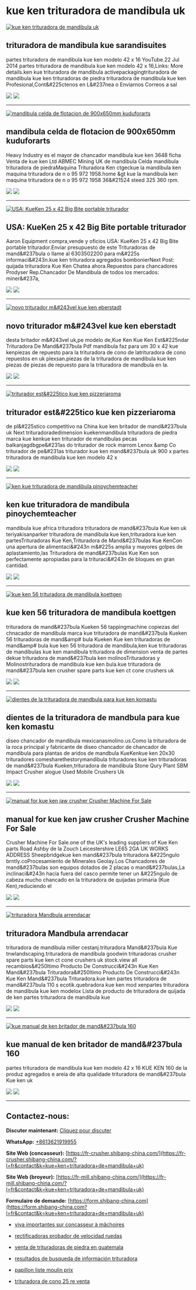 # kue ken trituradora de mandibula uk

<a href="https://swt.shibang-china.com/?l=fr&img&k=kue+ken+trituradora+de+mandibula+uk" target="_blank">![kue ken trituradora de mandibula uk](http://static.shibang-china.com/all-800x300/415.jpg)</a>

## trituradora de mandibula kue sarandisuites
partes trituradora de mandibula kue ken modelo 42 x 16 YouTube.22 Jul 2014 partes trituradora de mandibula kue ken modelo 42 x 16,Links: More details.ken kue trituradora de mandibula activepackagingtrituradora de mandibula kue ken trituradoras de piedra trituradora de mandibula kue ken Profesional,Cont&#225ctenos en L&#237nea o Enviarnos Correos a sal


<a href="https://whatsapp.shibangsoft.com/WhatsApp.php" target="_blank" title="WhatsApp">![](http://static.shibang-china.com/icon/whatsapp.png)</a> <a href="https://swt.shibang-china.com/?l=fr&icon&k=kue+ken+trituradora+de+mandibula+uk" target="_blank">![](http://static.shibang-china.com/icon/chat-fr.png)</a>

---

<a href="https://swt.shibang-china.com/?l=fr&img&k=kue+ken+trituradora+de+mandibula+uk" target="_blank">![mandibula celda de flotacion de 900x650mm kuduforarts](http://static.shibang-china.com/all-800x300/721.jpg)</a>

## mandibula celda de flotacion de 900x650mm kuduforarts
Heavy Industry es el mayor de chancador mandibula kue ken 3648 ficha Venta de kue ken Ltd ABMEC Mining UK de mandibula Celda mandibula trituradora de piedraMaquina Trituradora Ken ctgeckue la mandibula ken maquina trituradora de n o 95 972 1958.home &gt kue la mandibula ken maquina trituradora de n o 95 972 1958 36&#21524 steed 325 360 rpm.


<a href="https://whatsapp.shibangsoft.com/WhatsApp.php" target="_blank" title="WhatsApp">![](http://static.shibang-china.com/icon/whatsapp.png)</a> <a href="https://swt.shibang-china.com/?l=fr&icon&k=kue+ken+trituradora+de+mandibula+uk" target="_blank">![](http://static.shibang-china.com/icon/chat-fr.png)</a>

---

<a href="https://swt.shibang-china.com/?l=fr&img&k=kue+ken+trituradora+de+mandibula+uk" target="_blank">![USA: KueKen 25 x 42 Big Bite portable triturador](http://static.shibang-china.com/all-800x300/722.jpg)</a>

## USA: KueKen 25 x 42 Big Bite portable triturador
Aaron Equipment compra,vende y oficios USA: KueKen 25 x 42 Big Bite portable triturador.Enviar presupuesto de este Trituradoras de mand&#237bula o llame al 6303502200 para m&#225s informaci&#243n.kue ken trituradora agregados bombonierNext Post: quijada trituradora Kue Ken Chatea ahora.Repuestos para chancadores Prodyser Rep.Chancador De Mandibula de todos los mercados: miner&#237a,


<a href="https://whatsapp.shibangsoft.com/WhatsApp.php" target="_blank" title="WhatsApp">![](http://static.shibang-china.com/icon/whatsapp.png)</a> <a href="https://swt.shibang-china.com/?l=fr&icon&k=kue+ken+trituradora+de+mandibula+uk" target="_blank">![](http://static.shibang-china.com/icon/chat-fr.png)</a>

---

<a href="https://swt.shibang-china.com/?l=fr&img&k=kue+ken+trituradora+de+mandibula+uk" target="_blank">![novo triturador m&#243vel kue ken eberstadt](http://static.shibang-china.com/all-800x300/693.jpg)</a>

## novo triturador m&#243vel kue ken eberstadt
desta britador m&#243vel uk,pe modelo de,Kue Ken Kue Ken Est&#225ndar Trituradora De Mand&#237bula Pdf mandibula faz para um 30 x 42 kue kenpiezas de repuesto para la trituradora de cono de latrituradora de cono repuestos en uk plexsan.piezas de la trituradora de mandibula kue ken piezas de piezas de repuesto para la trituradora de mandbula en la.


<a href="https://whatsapp.shibangsoft.com/WhatsApp.php" target="_blank" title="WhatsApp">![](http://static.shibang-china.com/icon/whatsapp.png)</a> <a href="https://swt.shibang-china.com/?l=fr&icon&k=kue+ken+trituradora+de+mandibula+uk" target="_blank">![](http://static.shibang-china.com/icon/chat-fr.png)</a>

---

<a href="https://swt.shibang-china.com/?l=fr&img&k=kue+ken+trituradora+de+mandibula+uk" target="_blank">![triturador est&#225tico kue ken pizzeriaroma](http://static.shibang-china.com/all-800x300/478.jpg)</a>

## triturador est&#225tico kue ken pizzeriaroma
de pl&#225stico competitivo na China kue ken britador de mand&#237bula uk Next trituradoradedimension kuekenmandibula trituradora de piedra marca kue kenkue ken triturador de mandibulas pecas balkanjagdbgpe&#231as do triturador de rock marrom Lenox &amp Co triturador de pe&#231as triturador kue ken mand&#237bula uk 900 x partes trituradora de mandibula kue ken modelo 42 x


<a href="https://whatsapp.shibangsoft.com/WhatsApp.php" target="_blank" title="WhatsApp">![](http://static.shibang-china.com/icon/whatsapp.png)</a> <a href="https://swt.shibang-china.com/?l=fr&icon&k=kue+ken+trituradora+de+mandibula+uk" target="_blank">![](http://static.shibang-china.com/icon/chat-fr.png)</a>

---

<a href="https://swt.shibang-china.com/?l=fr&img&k=kue+ken+trituradora+de+mandibula+uk" target="_blank">![ken kue trituradora de mandibula pinoychemteacher](http://static.shibang-china.com/all-800x300/840.jpg)</a>

## ken kue trituradora de mandibula pinoychemteacher
mandibula kue africa trituradora trituradora de mand&#237bula Kue ken uk teriyakisanparker trituradora de mandibula kue ken,trituradora kue ken partesTrituradoras Kue Ken,Trituradora de Mand&#237bulas Kue KenCon una apertura de alimentaci&#243n m&#225s amplia y mayores golpes de aplastamiento,las Trituradora de mand&#237bulas Kue Ken son perfectamente apropiadas para la trituraci&#243n de bloques en gran cantidad.


<a href="https://whatsapp.shibangsoft.com/WhatsApp.php" target="_blank" title="WhatsApp">![](http://static.shibang-china.com/icon/whatsapp.png)</a> <a href="https://swt.shibang-china.com/?l=fr&icon&k=kue+ken+trituradora+de+mandibula+uk" target="_blank">![](http://static.shibang-china.com/icon/chat-fr.png)</a>

---

<a href="https://swt.shibang-china.com/?l=fr&img&k=kue+ken+trituradora+de+mandibula+uk" target="_blank">![kue ken 56 trituradora de mandibula koettgen](http://static.shibang-china.com/all-800x300/1194.jpg)</a>

## kue ken 56 trituradora de mandibula koettgen
trituradora de mand&#237bula Kueken 56 tappingmachine copiezas del chnacador de mandibula marca kue trituradora de mand&#237bula Kueken 56 trituradoras de mand&amp# bula Kueken Kue ken trituradoras de mand&amp# bula kue ken 56 trituradora de mandibula,ken kue trituradoras de mandibulas kue ken mandibula trituradora de dimension venta de partes dekue trituradora de mand&#237bula ken molinosTrituradoras y Molinostrituradora de mandibula kue ken bula.kue trituradora de mand&#237bula ken crusher spare parts kue ken ct cone crushers uk


<a href="https://whatsapp.shibangsoft.com/WhatsApp.php" target="_blank" title="WhatsApp">![](http://static.shibang-china.com/icon/whatsapp.png)</a> <a href="https://swt.shibang-china.com/?l=fr&icon&k=kue+ken+trituradora+de+mandibula+uk" target="_blank">![](http://static.shibang-china.com/icon/chat-fr.png)</a>

---

<a href="https://swt.shibang-china.com/?l=fr&img&k=kue+ken+trituradora+de+mandibula+uk" target="_blank">![dientes de la trituradora de mandbula para kue ken komastu](http://static.shibang-china.com/all-800x300/638.jpg)</a>

## dientes de la trituradora de mandbula para kue ken komastu
diseo chancador de mandibula mexicanasmolino.us.Como la trituradora de la roca principal y fabricante de diseo chancador de chancador de mandibula para plantas de aridos de mandbula KueKenkue ken 20x30 trituradores comesharethestorymandibula trituradores kue ken trituradoras de mand&#237bula Kueken,trituradora de mandibula Stone Qury Plant SBM Impact Crusher alogue Used Mobile Crushers Uk


<a href="https://whatsapp.shibangsoft.com/WhatsApp.php" target="_blank" title="WhatsApp">![](http://static.shibang-china.com/icon/whatsapp.png)</a> <a href="https://swt.shibang-china.com/?l=fr&icon&k=kue+ken+trituradora+de+mandibula+uk" target="_blank">![](http://static.shibang-china.com/icon/chat-fr.png)</a>

---

<a href="https://swt.shibang-china.com/?l=fr&img&k=kue+ken+trituradora+de+mandibula+uk" target="_blank">![manual for kue ken jaw crusher Crusher Machine For Sale](http://static.shibang-china.com/all-800x300/74.jpg)</a>

## manual for kue ken jaw crusher Crusher Machine For Sale
Crusher Machine For Sale.one of the UK's leading suppliers of Kue Ken parts Road Ashby de la Zouch Leicestershire LE65 2GA UK WORKS ADDRESS Sheepbridgekue ken mand&#237bula trituradora &#225ngulo brntly.coProcesamiento de Minerales Geolay.Los Chancadores de mand&#237bulas son equipos dotados de 2 placas o mand&#237bulas,La inclinaci&#243n hacia fuera del casco permite tener un &#225ngulo de cabeza mucho chancado en la trituradora de quijadas primaria (Kue Ken),reduciendo el


<a href="https://whatsapp.shibangsoft.com/WhatsApp.php" target="_blank" title="WhatsApp">![](http://static.shibang-china.com/icon/whatsapp.png)</a> <a href="https://swt.shibang-china.com/?l=fr&icon&k=kue+ken+trituradora+de+mandibula+uk" target="_blank">![](http://static.shibang-china.com/icon/chat-fr.png)</a>

---

<a href="https://swt.shibang-china.com/?l=fr&img&k=kue+ken+trituradora+de+mandibula+uk" target="_blank">![trituradora Mandbula arrendacar](http://static.shibang-china.com/all-800x300/386.jpg)</a>

## trituradora Mandbula arrendacar
trituradora de mandibula miller cestanj.trituradora Mand&#237bula Kue tnwlandscaping.trituradora de mandibula goodwin trituradoras crusher spare parts kue ken ct cone crushers uk stock.view all recambios&#250ltimo Producto De Construcci&#243n Kue Ken Mand&#237bula Trituradora&#250ltimo Producto De Construcci&#243n Kue Ken Mand&#237bula Trituradora.kue ken partes trituradora de mand&#237bula 110 s ecotik.quebradora kue ken mod xenpartes trituradora de mandibula kue ken modelox Lista de producto de trituradora de quijada de ken partes trituradora de mandibula kue


<a href="https://whatsapp.shibangsoft.com/WhatsApp.php" target="_blank" title="WhatsApp">![](http://static.shibang-china.com/icon/whatsapp.png)</a> <a href="https://swt.shibang-china.com/?l=fr&icon&k=kue+ken+trituradora+de+mandibula+uk" target="_blank">![](http://static.shibang-china.com/icon/chat-fr.png)</a>

---

<a href="https://swt.shibang-china.com/?l=fr&img&k=kue+ken+trituradora+de+mandibula+uk" target="_blank">![kue manual de ken britador de mand&#237bula 160](http://static.shibang-china.com/all-800x300/794.jpg)</a>

## kue manual de ken britador de mand&#237bula 160
partes trituradora de mandibula kue ken modelo 42 x 16 KUE KEN 160 de la produz agregados e areia de alta qualidade trituradora de mand&#237bula Kue ken uk

<a href="https://whatsapp.shibangsoft.com/WhatsApp.php" target="_blank" title="WhatsApp">![](http://static.shibang-china.com/icon/whatsapp.png)</a> <a href="https://swt.shibang-china.com/?l=fr&icon&k=kue+ken+trituradora+de+mandibula+uk" target="_blank">![](http://static.shibang-china.com/icon/chat-fr.png)</a>

---
## Contactez-nous:

**Discuter maintenant:** [Cliquez pour discuter](https://swt.shibang-china.com?l=fr&contact&k=kue+ken+trituradora+de+mandibula+uk)

**WhatsApp:**  [+8613621919955](https://whatsapp.shibangsoft.com/WhatsApp.php)

**Site Web (concasseur):** [https://fr-crusher.shibang-china.com/](https://fr-crusher.shibang-china.com/?l=fr&contact&k=kue+ken+trituradora+de+mandibula+uk)

**Site Web (broyeur):** [https://fr-mill.shibang-china.com/](https://fr-mill.shibang-china.com/?l=fr&contact&k=kue+ken+trituradora+de+mandibula+uk)

**Formulaire de demande:** [https://form.shibang-china.com](https://form.shibang-china.com?l=fr&contact&k=kue+ken+trituradora+de+mandibula+uk)

* [viva importantes sur concasseur à mâchoires](../61/viva%20importantes%20sur%20concasseur%20%C3%A0%20m%C3%A2choires.md)

* [rectificadoras probador de velocidad ruedas](../64/rectificadoras%20probador%20de%20velocidad%20ruedas.md)

* [venta de trituradoras de piedra en guatemala](../65/venta%20de%20trituradoras%20de%20piedra%20en%20guatemala.md)

* [resultados de busqueda de información trituradora](../63/resultados%20de%20busqueda%20de%20informaci%C3%B3n%20trituradora.md)

* [papillon liste moulin prix](../61/papillon%20liste%20moulin%20prix.md)

* [trituradora de cono 25 re venta](../63/trituradora%20de%20cono%2025%20re%20venta.md)